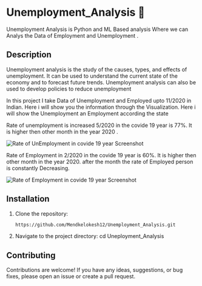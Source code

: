 # Unemployment_Analysis  🚀


Unemployment Analysis is Python and ML  Based analysis Where we can Analys the Data of Employment and Unemployment .

## Description

Unemployment analysis is the study of the causes, types, and effects of unemployment. It can be used to
understand the current state of the economy and to forecast future trends. Unemployment analysis can also 
be used to develop policies to reduce unemployment

In this project I take Data of Unemployment and Employed upto 11/2020 in Indian.
Here  i will show you the information  through the Visualization.
Here i will show the Unemployment an Employment according the state


Rate of unemployment is increased 5/2020 in the covide 19 year is 77%.
It is higher then other month in the year 2020 .

![Rate of UnEmployment in covide 19 year Screenshot](https://github.com/Mendkelokesh12/Unemployment_Analysis/assets/130207248/3049d3a7-80be-4244-852d-a1621b45fd1d)



Rate of Employment in 2/2020 in the covide 19 year is 60%. It is higher then other month in the year 2020.
after the month the rate of Employed person is constantly Decreasing.

![Rate of Employment in covide 19 year Screenshot](https://github.com/Mendkelokesh12/Unemployment_Analysis/assets/130207248/382537a6-adc1-4e80-aeb4-bf4d22833a56)



  ## Installation

1. Clone the repository:
   ```bash
   https://github.com/Mendkelokesh12/Unemployment_Analysis.git
   
   
2. Navigate to the project directory:
   cd Uneployment_Analysis



   
## Contributing

Contributions are welcome! If you have any ideas, suggestions, or bug fixes, please open an issue or create a pull request. 
